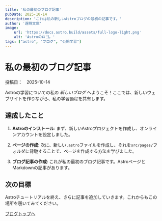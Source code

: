 ```yaml
---
title: '私の最初のブログ記事'
pubDate: 2025-10-14
description: 'これは私の新しいAstroブログの最初の記事です。'
author: '遅蒔文庫'
image:
    url: 'https://docs.astro.build/assets/full-logo-light.png'
    alt: 'Astroのロゴ。'
tags: ["astro", "ブログ", "公開学習"]
---
```

# 私の最初のブログ記事

投稿日：　2025-10-14

Astroの学習についての私の _新しいブログ_ へようこそ！ここでは、新しいウェブサイトを作りながら、私の学習過程を共有します。

## 達成したこと

1. **Astroのインストール**: まず、新しいAstroプロジェクトを作成し、オンラインアカウントを設定しました。

2. **ページの作成**: 次に、新しい`.astro`ファイルを作成し、それを`src/pages/`フォルダに背馳することで、ページを作成する方法を学びました。

3. **ブログ記事の作成**: これが私の最初のブログ記事です。AstroページとMarkdownの記事があります。

## 次の目標

Astroチュートリアルを終え、さらに記事を追加していきます。これからもこの場所を覗いてみてください。

[ブログトップへ](/blog/)